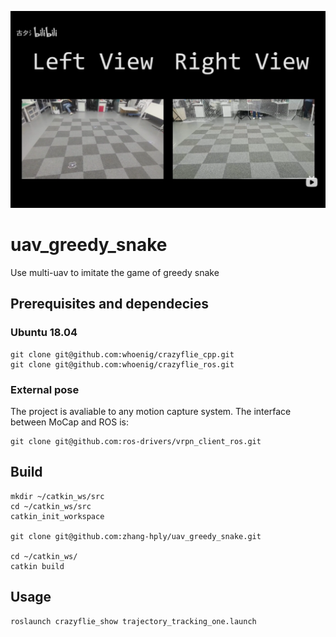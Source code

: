 [![IMAGE ALT TEXT HERE](./resources/greedy_snake_main.png)](https://www.bilibili.com/video/BV1mP4y1V7gY?spm_id_from=333.999.0.0)

# uav_greedy_snake

Use multi-uav to imitate the game of greedy snake

## Prerequisites and dependecies

### Ubuntu 18.04

```
git clone git@github.com:whoenig/crazyflie_cpp.git
git clone git@github.com:whoenig/crazyflie_ros.git
```
### External pose
The project is avaliable to any motion capture system. The interface between MoCap and ROS is:
```
git clone git@github.com:ros-drivers/vrpn_client_ros.git
```

## Build

```
mkdir ~/catkin_ws/src
cd ~/catkin_ws/src
catkin_init_workspace

git clone git@github.com:zhang-hply/uav_greedy_snake.git

cd ~/catkin_ws/
catkin build
```
## Usage

```
roslaunch crazyflie_show trajectory_tracking_one.launch
```